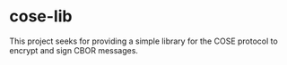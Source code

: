 # cose-lib
This project seeks for providing a simple library for the COSE protocol to encrypt and sign CBOR messages. 
